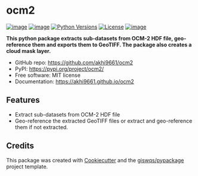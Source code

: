 # ocm2


[![image](https://img.shields.io/pypi/v/ocm2.svg)](https://pypi.python.org/pypi/ocm2)
[![image](https://img.shields.io/conda/vn/conda-forge/ocm2.svg)](https://anaconda.org/conda-forge/ocm2)
[![Python Versions](https://img.shields.io/pypi/pyversions/ocm2.svg)](https://pypi.org/project/ocm2/)
[![License](https://img.shields.io/badge/License-MIT-yellow.svg)](https://opensource.org/licenses/MIT)
[![image](https://github.com/opengeos/leafmap/workflows/docs/badge.svg)](https://github.com/akhi9661/ocm2)


**This python package extracts sub-datasets from OCM-2 HDF file, geo-reference them and exports them to GeoTIFF. The package also creates a cloud mask layer.**


-   GitHub repo: <https://github.com/akhi9661/ocm2>
-   PyPI: <https://pypi.org/project/ocm2/>
-   Free software: MIT license
-   Documentation: <https://akhi9661.github.io/ocm2>
    

## Features

-   Extract sub-datasets from OCM-2 HDF file
-   Geo-reference the extracted GeoTIFF files or extract and geo-reference them if not extracted.

## Credits

This package was created with [Cookiecutter](https://github.com/cookiecutter/cookiecutter) and the [giswqs/pypackage](https://github.com/giswqs/pypackage) project template.
